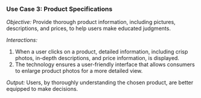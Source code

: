 ### Use Case 3: Product Specifications

*Objective:* Provide thorough product information, including pictures, descriptions, and prices, to help users make educated judgments.

*Interactions:*
1. When a user clicks on a product, detailed information, including crisp photos, in-depth descriptions, and price information, is displayed.
2. The technology ensures a user-friendly interface that allows consumers to enlarge product photos for a more detailed view.

*Output:* Users, by thoroughly understanding the chosen product, are better equipped to make decisions.
